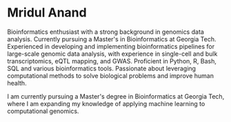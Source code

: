# Mridul Anand

Bioinformatics enthusiast with a strong background in genomics data analysis. Currently pursuing a Master's in Bioinformatics at Georgia Tech. Experienced in developing and implementing bioinformatics pipelines for large-scale genomic data analysis, with experience in single-cell and bulk transcriptomics, eQTL mapping, and GWAS. Proficient in Python, R, Bash, SQL and various bioinformatics tools. Passionate about leveraging computational methods to solve biological problems and improve human health.

I am currently pursuing a Master's degree in Bioinformatics at Georgia Tech, where I am expanding my knowledge of applying machine learning to computational genomics.
